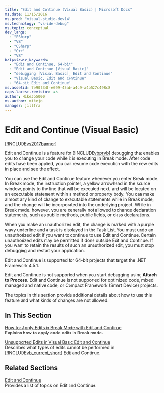 ```yaml
---
title: "Edit and Continue (Visual Basic) | Microsoft Docs"
ms.date: 11/15/2016
ms.prod: "visual-studio-dev14"
ms.technology: "vs-ide-debug"
ms.topic: conceptual
dev_langs: 
  - "FSharp"
  - "VB"
  - "CSharp"
  - "C++"
  - "VB"
helpviewer_keywords: 
  - "Edit and Continue, 64-bit"
  - "Edit and Continue [Visual Basic]"
  - "debugging [Visual Basic], Edit and Continue"
  - "Visual Basic, Edit and Continue"
  - "64-bit Edit and Continue"
ms.assetid: 7e90f34f-e699-45ab-a4c9-a4b527c498c8
caps.latest.revision: 43
author: MikeJo5000
ms.author: mikejo
manager: jillfra
---
```

# Edit and Continue (Visual Basic)
[!INCLUDE[vs2017banner](../includes/vs2017banner.md)]

Edit and Continue is a feature for [!INCLUDE[vbprvb](../includes/vbprvb-md.md)] debugging that enables you to change your code while it is executing in Break mode. After code edits have been applied, you can resume code execution with the new edits in place and see the effect.  
  
 You can use the Edit and Continue feature whenever you enter Break mode. In Break mode, the instruction pointer, a yellow arrowhead in the source window, points to the line that will be executed next, and will be located on an executable statement within a method or property body. You can make almost any kind of change to executable statements while in Break mode, and the change will be incorporated into the underlying project. While in Break mode, however, you are generally not allowed to change declaration statements, such as public methods, public fields, or class declarations.  
  
 When you make an unauthorized edit, the change is marked with a purple wavy underline and a task is displayed in the Task List. You must undo an unauthorized edit if you want to continue to use Edit and Continue. Certain unauthorized edits may be permitted if done outside Edit and Continue. If you want to retain the results of such an unauthorized edit, you must stop debugging and restart your application.  
  
 Edit and Continue is supported for 64-bit projects that target the .NET Framework 4.5.1.  
  
 Edit and Continue is not supported when you start debugging using **Attach to Process**. Edit and Continue is not supported for optimized code, mixed managed and native code, or Compact Framework (Smart Device) projects.  
  
 The topics in this section provide additional details about how to use this feature and what kinds of changes are not allowed.  
  
## In This Section  
 [How to: Apply Edits in Break Mode with Edit and Continue](../debugger/how-to-apply-edits-in-break-mode-with-edit-and-continue.md)  
 Explains how to apply code edits in Break mode.  
  
 [Unsupported Edits in Visual Basic Edit and Continue](../debugger/unsupported-edits-in-visual-basic-edit-and-continue.md)  
 Describes what types of edits cannot be performed in [!INCLUDE[vb_current_short](../includes/vb-current-short-md.md)] Edit and Continue.  
  
## Related Sections  
 [Edit and Continue](../debugger/edit-and-continue.md)  
 Provides a list of topics on Edit and Continue.
